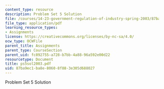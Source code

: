 ```yaml
---
content_type: resource
description: Problem Set 5 Solution
file: /courses/14-23-government-regulation-of-industry-spring-2003/87ba9ec1ba8e80608f883e305d688027_ps5sol2003.pdf
file_type: application/pdf
learning_resource_types:
- Assignments
license: https://creativecommons.org/licenses/by-nc-sa/4.0/
ocw_type: OCWFile
parent_title: Assignments
parent_type: CourseSection
parent_uid: fc892755-a728-b7bb-4a88-96a592e00d22
resourcetype: Document
title: ps5sol2003.pdf
uid: 87ba9ec1-ba8e-8060-8f88-3e305d688027
---
```

Problem Set 5 Solution